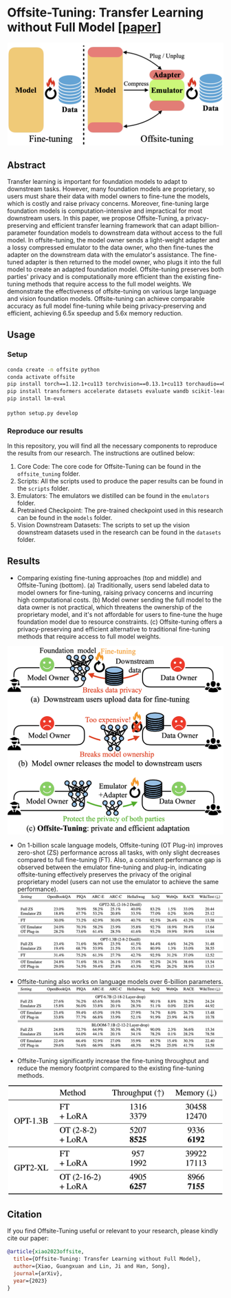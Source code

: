 # Offsite-Tuning: Transfer Learning without Full Model [[paper]()]
<p align="center">
<img src="figures/overview.png" width="600">
</p>

## Abstract

Transfer learning is important for foundation models to adapt to downstream tasks.
However, many foundation models are proprietary, so users must share their data with model owners to fine-tune the models, which is costly and raise privacy concerns. Moreover, fine-tuning large foundation models is computation-intensive and impractical for most downstream users.
In this paper, we propose Offsite-Tuning, a privacy-preserving and efficient transfer learning framework that can adapt billion-parameter foundation models to downstream data without access to the full model.
In offsite-tuning, the model owner sends a light-weight adapter and a lossy compressed emulator to the data owner, who then fine-tunes the adapter on the downstream data with the emulator's assistance.
The fine-tuned adapter is then returned to the model owner, who plugs it into the full model to create an adapted foundation model. 
Offsite-tuning preserves both parties' privacy and is computationally more efficient than the existing fine-tuning methods that require access to the full model weights.
We demonstrate the effectiveness of offsite-tuning on various large language and vision foundation models.
Offsite-tuning can achieve comparable accuracy as full model fine-tuning while being privacy-preserving and efficient, achieving 6.5x speedup and 5.6x memory reduction.

## Usage

### Setup
```bash
conda create -n offsite python
conda activate offsite
pip install torch==1.12.1+cu113 torchvision==0.13.1+cu113 torchaudio==0.12.1 --extra-index-url https://download.pytorch.org/whl/cu113
pip install transformers accelerate datasets evaluate wandb scikit-learn scipy timm
pip install lm-eval

python setup.py develop
```

### Reproduce our results

In this repository, you will find all the necessary components to reproduce the results from our research. The instructions are outlined below:

1. Core Code: The core code for Offsite-Tuning can be found in the `offsite_tuning` folder.
2. Scripts: All the scripts used to produce the paper results can be found in the `scripts` folder.
3. Emulators: The emulators we distilled can be found in the `emulators` folder.
4. Pretrained Checkpoint: The pre-trained checkpoint used in this research can be found in the `models` folder.
5. Vision Downstream Datasets: The scripts to set up the vision downstream datasets used in the research can be found in the `datasets` folder.

## Results

- Comparing existing fine-tuning approaches (top and middle) and  Offsite-Tuning (bottom). (a) Traditionally, users send labeled data to model owners for fine-tuning, raising privacy concerns and incurring high computational costs. (b) Model owner sending the full model to the data owner is not practical, which threatens the ownership of the proprietary model, and it's not affordable for users to fine-tune the huge foundation model due to resource constraints. (c) Offsite-tuning offers a privacy-preserving and efficient alternative to traditional fine-tuning methods that require access to full model weights.
<p align="center">
<img src="figures/paradigm.png" width="600">
</p>

- On 1-billion scale language models, Offsite-tuning (OT Plug-in) improves zero-shot (ZS) performance across all tasks, with only slight decreases compared to full fine-tuning (FT). Also, a consistent performance gap is observed between the emulator fine-tuning and plug-in, indicating offsite-tuning effectively preserves the privacy of the original proprietary model (users can not use the emulator to achieve the same performance).
![lm_results](figures/lm_results.png)

- Offsite-tuning also works on language models over 6-billion parameters.
![llm_results](figures/llm_results.png)


- Offsite-Tuning significantly increase the fine-tuning throughput and reduce the memory footprint compared to the existing fine-tuning methods.
<p align="center">
<img src="figures/efficiency.png" width="500">
</p>

## Citation

If you find Offsite-Tuning useful or relevant to your research, please kindly cite our paper:

```bibtex
@article{xiao2023offsite,
  title={Offsite-Tuning: Transfer Learning without Full Model},
  author={Xiao, Guangxuan and Lin, Ji and Han, Song},
  journal={arXiv},
  year={2023}
}
```
